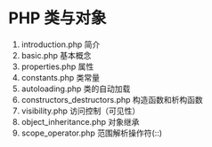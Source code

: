 # PHP 类与对象

1. introduction.php 简介
2. basic.php 基本概念
3. properties.php 属性
4. constants.php 类常量
5. autoloading.php 类的自动加载
6. constructors_destructors.php 构造函数和析构函数
7. visibility.php 访问控制（可见性）
8. object_inheritance.php 对象继承
9. scope_operator.php 范围解析操作符(::)